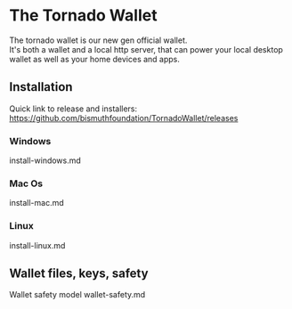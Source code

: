 # The Tornado Wallet

The tornado wallet is our new gen official wallet.  
It's both a wallet and a local http server, that can power your local desktop wallet as well as your home devices and apps.

## Installation

Quick link to release and installers: https://github.com/bismuthfoundation/TornadoWallet/releases

### Windows

install-windows.md

### Mac Os

install-mac.md

### Linux

install-linux.md

## Wallet files, keys, safety

Wallet safety model wallet-safety.md
